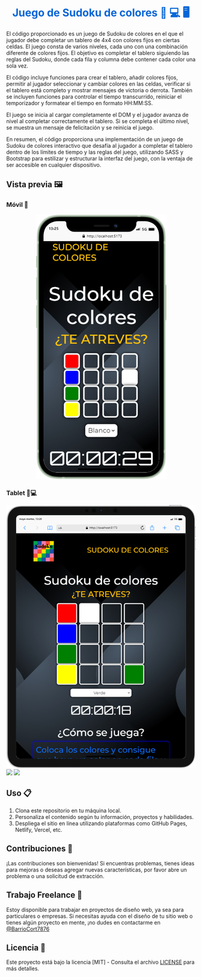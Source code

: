 

<h1 align="center" style="color: #0366d6;">
   Juego de Sudoku de colores 📱 💻 🖥
</h1>

<p>El código proporcionado es un juego de Sudoku de colores en el que el jugador debe completar un tablero de 4x4 con colores fijos en ciertas celdas. El juego consta de varios niveles, cada uno con una combinación diferente de colores fijos. El objetivo es completar el tablero siguiendo las reglas del Sudoku, donde cada fila y columna debe contener cada color una sola vez.</p>

<p>El código incluye funciones para crear el tablero, añadir colores fijos, permitir al jugador seleccionar y cambiar colores en las celdas, verificar si el tablero está completo y mostrar mensajes de victoria o derrota. También se incluyen funciones para controlar el tiempo transcurrido, reiniciar el temporizador y formatear el tiempo en formato HH:MM:SS.</p>

<p>El juego se inicia al cargar completamente el DOM y el jugador avanza de nivel al completar correctamente el tablero. Si se completa el último nivel, se muestra un mensaje de felicitación y se reinicia el juego.</p>

<p>En resumen, el código proporciona una implementación de un juego de Sudoku de colores interactivo que desafía al jugador a completar el tablero dentro de los límites de tiempo y las reglas del juego, utilizando SASS y Bootstrap para estilizar y estructurar la interfaz del juego, con la ventaja de ser accesible en cualquier dispositivo.</p>


## Vista previa 🖼️

### Móvil 📱

<div align="center">
  <img src="./img/iPhone-12-Mini-localhost.png" alt="vista movile"/>
</div>



### Tablet 📱💻

<div align="center">
  <img src="./img/iPad-PRO-11-localhost.png" alt="vista tablet"/>
</div>
<div align="center>
   <a href="https://github.com/EstherChuCortes/sudokuColores" target="_blank">
    <img src="https://img.shields.io/static/v1?label=|&message=VER CODIGO&color=f&style=plastic&logo=github&logo-color=white"/>
   </a>  
   <a href="https://estherchucortes.github.io/sudokuColores/" target="_blank">
    <img src="https://img.shields.io/static/v1?label=|&message=VER WEBSITE&color=cdf998&style=plastic&logo=wordpress&logo-color=white"/>
   </a>
</div>


## Uso 📋

1. Clona este repositorio en tu máquina local.
2. Personaliza el contenido según tu información, proyectos y habilidades.
3. Despliega el sitio en línea utilizando plataformas como GitHub Pages, Netlify, Vercel, etc.


## Contribuciones 🤝

¡Las contribuciones son bienvenidas! Si encuentras problemas, tienes ideas para mejoras o deseas agregar nuevas características, por favor abre un problema o una solicitud de extracción.


## Trabajo Freelance 💼

Estoy disponible para trabajar en proyectos de diseño web, ya sea para particulares o empresas. Si necesitas ayuda con el diseño de tu sitio web o tienes algún proyecto en mente, ¡no dudes en contactarme en 
<br>
[@BarrioCort7876](https://www.twitter.com/BarrioCort7876) 


## Licencia 📜

Este proyecto está bajo la licencia [MIT] - Consulta el archivo [LICENSE](LICENSE) para más detalles.


